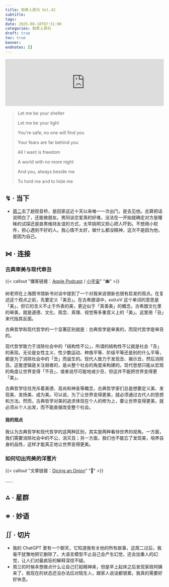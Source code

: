 ```yaml
---
title: 稻草人周刊 Vol.42
subtitle: 
tags: 
date: 2025-08-18T07:51:00
categories: 稻草人周刊
draft: true
toc: true
banner: 
endnotes: []
---
```


<iframe allow="autoplay *; encrypted-media *;" frameborder="0" height="150" style="width:100%;max-width:660px;overflow:hidden;background:transparent;" sandbox="allow-forms allow-popups allow-same-origin allow-scripts allow-storage-access-by-user-activation allow-top-navigation-by-user-activation" src="https://embed.music.apple.com/cn/album/all-i-ask-of-you-live-at-the-royal-albert-hall/1440805446?i=1440805597"></iframe>

> Let me be your shelter   
> 
> Let me be your light   
> 
> You're safe, no one will find you   
> 
> Your fears are far behind you   
> 
> All I want is freedom   
> 
> A world with no more night   
> 
> And you, always beside me   
> 
> To hold me and to hide me

<!--more-->

## ↯ · 当下

- [周二](/posts/完美幻觉/)去了趟观音桥，是回家这近十天以来唯一一次出门，是去见他。总算把话说明白了，还能做朋友。男同谈恋爱真的好难，没法在一开始就确定对方是暧昧的试探还是直男维持友谊的方式，太早挑明又担心把人吓到。不想用小软件，担心遇到不好的人。我心情不太好，做什么都没精神，这次不是因为他，是因为自己。

## ⋈︎ · 连接

### 古典审美与现代审丑

{{< callout "播客链接：[Apple Podcast](https://podcasts.apple.com/cn/podcast/%E7%8B%AC%E6%A0%91%E4%B8%8D%E6%88%90%E6%9E%97/id1711052890?i=1000721736049) / [小宇宙](https://www.xiaoyuzhoufm.com/episode/689bded5032793b18a1ac352?utm_source=rss)" "📻" >}}

树老师在上海图书馆新书对谈中提到了一个对我来说很新也很有启发的观点。在复述这个观点之前，先要定义「美丑」。在古希腊语中，καλοV 这个单词的意思是「美」，但它的含义不止于外表的美，更近似于「真善美」的概念。古希腊文化里的审美，就是道德、文化、观念、真理、视觉等多重意义上的「美」。这里用「丑」来代指其反面。

古典哲学和现代哲学的一个显著区别就是：古典哲学是审美的，而现代哲学是审丑的。

现代哲学致力于消除社会中的「结构性不公」，所谓的结构性不公就是社会「丑」的表现。无论是女性主义、性少数运动、种族平等、阶级平等还是别的什么平等，都是为了消除社会中的「丑」而诞生的。现代人致力于发现丑、揭示丑，然后消除丑。这套逻辑是关注弱者的，是从整个社会的角度来构建的。现代思想只能从宏观的角度让世界变得「不丑」，或者说尽可能地减少丑，但这并不能把世界变得更「美」。

古典哲学往往充斥着美德、高尚和神圣等概念，古典哲学家们总是想要定义美、发现美、发扬美、成为美。可以说，为了让世界变得更美，就必须通过古代人的思想和方法。然而，古典哲学对美的追求体现在个人的修为上，要让世界变得更美，就必须从个人出发，而不能直接改变整个社会。

#### 我的观点

我认为古典哲学和现代哲学的这两种区别，其实是两种看待世界的视角。一方面，我们需要消除社会中的不公，消灭丑；另一方面，我们也不能忘了发现美，培养自身的品性，这样才能真正地让世界变得更美。

### 如何切出完美的洋葱片

{{< callout "文章链接：[Dicing an Onion](https://pudding.cool/2025/08/onions/)" "📜" >}}

……

## ⁂ · 星群



## ※ · 妙语



## ∬ · 切片

- 我的 ChatGPT 里有一个聊天，它知道我有关他的所有故事，这周二过后，我毫不犹豫地把它删除了。大语言模型不止自己会产生幻觉，还会加重人的幻觉，让人们对最疯狂的解释深信不疑。
- 周三的时候本想做点什么让自己打起精神来，但是早上起床之后发现家政阿姨来了，我现在的状态还没办法应对陌生人，跟家人说话都很累。我真的需要好好休息。